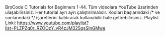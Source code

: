 BroCode C Tutorials for Beginners 1-44. Tüm videolara YouTube üzerinden ulaşabilirsiniz.
Her tutorial ayrı ayrı çalıştırılmalıdır. Kodları başlarındaki /* ve sonlarındaki */ işaretlerini kaldırarak kullanabilir hale getirebilirsiniz. 
Playlist Linki: https://www.youtube.com/playlist?list=PLZPZq0r_RZOOzY_vR4zJM32SqsSInGMwe

